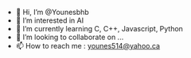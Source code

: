 - 👋 Hi, I’m @Younesbhb
- 👀 I’m interested in AI
- 🌱 I’m currently learning C, C++, Javascript, Python
- 💞️ I’m looking to collaborate on ...
- 📫 How to reach me : younes514@yahoo.ca

<!---
Younesbhb/Younesbhb is a ✨ special ✨ repository because its `README.md` (this file) appears on your GitHub profile.
You can click the Preview link to take a look at your changes.
--->
